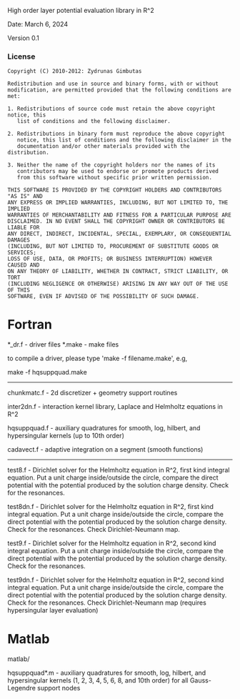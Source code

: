 High order layer potential evaluation library in R^2 

Date: March 6, 2024

Version 0.1

### License

```
Copyright (C) 2010-2012: Zydrunas Gimbutas

Redistribution and use in source and binary forms, with or without
modification, are permitted provided that the following conditions are met: 

1. Redistributions of source code must retain the above copyright notice, this
   list of conditions and the following disclaimer. 

2. Redistributions in binary form must reproduce the above copyright
   notice, this list of conditions and the following disclaimer in the
   documentation and/or other materials provided with the distribution.

3. Neither the name of the copyright holders nor the names of its
   contributors may be used to endorse or promote products derived
   from this software without specific prior written permission.

THIS SOFTWARE IS PROVIDED BY THE COPYRIGHT HOLDERS AND CONTRIBUTORS "AS IS" AND
ANY EXPRESS OR IMPLIED WARRANTIES, INCLUDING, BUT NOT LIMITED TO, THE IMPLIED
WARRANTIES OF MERCHANTABILITY AND FITNESS FOR A PARTICULAR PURPOSE ARE
DISCLAIMED. IN NO EVENT SHALL THE COPYRIGHT OWNER OR CONTRIBUTORS BE LIABLE FOR
ANY DIRECT, INDIRECT, INCIDENTAL, SPECIAL, EXEMPLARY, OR CONSEQUENTIAL DAMAGES
(INCLUDING, BUT NOT LIMITED TO, PROCUREMENT OF SUBSTITUTE GOODS OR SERVICES;
LOSS OF USE, DATA, OR PROFITS; OR BUSINESS INTERRUPTION) HOWEVER CAUSED AND
ON ANY THEORY OF LIABILITY, WHETHER IN CONTRACT, STRICT LIABILITY, OR TORT
(INCLUDING NEGLIGENCE OR OTHERWISE) ARISING IN ANY WAY OUT OF THE USE OF THIS
SOFTWARE, EVEN IF ADVISED OF THE POSSIBILITY OF SUCH DAMAGE.
```

Fortran
=======

*_dr.f - driver files
*.make - make files

to compile a driver, please type 'make -f filename.make', e.g,

make -f hqsuppquad.make 


---

chunkmatc.f - 2d discretizer + geometry support routines

inter2dn.f - interaction kernel library, Laplace and Helmholtz equations in R^2

hqsuppquad.f - auxiliary quadratures for smooth, log, hilbert, and
               hypersingular kernels (up to 10th order)

cadavect.f - adaptive integration on a segment (smooth functions)


---

test8.f - Dirichlet solver for the Helmholtz equation in R^2, first kind
          integral equation. Put a unit charge inside/outside the circle,
          compare the direct potential with the potential produced by
          the solution charge density. Check for the resonances.

test8dn.f - Dirichlet solver for the Helmholtz equation in R^2, first kind
          integral equation. Put a unit charge inside/outside the circle,
          compare the direct potential with the potential produced by
          the solution charge density. Check for the resonances.
	  Check Dirichlet-Neumann map.

test9.f - Dirichlet solver for the Helmholtz equation in R^2, second kind
          integral equation. Put a unit charge inside/outside the circle,
          compare the direct potential with the potential produced by
          the solution charge density. Check for the resonances.

test9dn.f - Dirichlet solver for the Helmholtz equation in R^2, second kind
          integral equation. Put a unit charge inside/outside the circle,
          compare the direct potential with the potential produced by
          the solution charge density. Check for the resonances.
	  Check Dirichlet-Neumann map (requires hypersingular layer evaluation)


Matlab
======

matlab/

hqsuppquad*.m - auxiliary quadratures for smooth, log, hilbert, and
                hypersingular kernels (1, 2, 3, 4, 5, 6, 8, and 10th order)
                for all Gauss-Legendre support nodes


